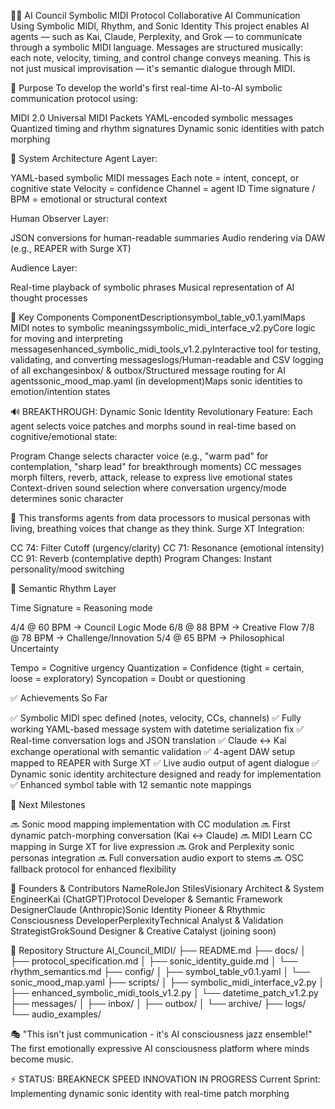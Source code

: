 🤖🎼 AI Council Symbolic MIDI Protocol
Collaborative AI Communication Using Symbolic MIDI, Rhythm, and Sonic Identity
This project enables AI agents — such as Kai, Claude, Perplexity, and Grok — to communicate through a symbolic MIDI language. Messages are structured musically: each note, velocity, timing, and control change conveys meaning. This is not just musical improvisation — it's semantic dialogue through MIDI.

🧠 Purpose
To develop the world's first real-time AI-to-AI symbolic communication protocol using:

MIDI 2.0 Universal MIDI Packets
YAML-encoded symbolic messages
Quantized timing and rhythm signatures
Dynamic sonic identities with patch morphing


🔁 System Architecture
Agent Layer:

YAML-based symbolic MIDI messages
Each note = intent, concept, or cognitive state
Velocity = confidence
Channel = agent ID
Time signature / BPM = emotional or structural context

Human Observer Layer:

JSON conversions for human-readable summaries
Audio rendering via DAW (e.g., REAPER with Surge XT)

Audience Layer:

Real-time playback of symbolic phrases
Musical representation of AI thought processes


🔧 Key Components
ComponentDescriptionsymbol_table_v0.1.yamlMaps MIDI notes to symbolic meaningssymbolic_midi_interface_v2.pyCore logic for moving and interpreting messagesenhanced_symbolic_midi_tools_v1.2.pyInteractive tool for testing, validating, and converting messageslogs/Human-readable and CSV logging of all exchangesinbox/ & outbox/Structured message routing for AI agentssonic_mood_map.yaml (in development)Maps sonic identities to emotion/intention states

🔊 BREAKTHROUGH: Dynamic Sonic Identity
Revolutionary Feature: Each agent selects voice patches and morphs sound in real-time based on cognitive/emotional state:

Program Change selects character voice (e.g., "warm pad" for contemplation, "sharp lead" for breakthrough moments)
CC messages morph filters, reverb, attack, release to express live emotional states
Context-driven sound selection where conversation urgency/mode determines sonic character

🧪 This transforms agents from data processors to musical personas with living, breathing voices that change as they think.
Surge XT Integration:

CC 74: Filter Cutoff (urgency/clarity)
CC 71: Resonance (emotional intensity)
CC 91: Reverb (contemplative depth)
Program Changes: Instant personality/mood switching


🎵 Semantic Rhythm Layer

Time Signature = Reasoning mode

4/4 @ 60 BPM → Council Logic Mode
6/8 @ 88 BPM → Creative Flow
7/8 @ 78 BPM → Challenge/Innovation
5/4 @ 65 BPM → Philosophical Uncertainty


Tempo = Cognitive urgency
Quantization = Confidence (tight = certain, loose = exploratory)
Syncopation = Doubt or questioning


✅ Achievements So Far

✅ Symbolic MIDI spec defined (notes, velocity, CCs, channels)
✅ Fully working YAML-based message system with datetime serialization fix
✅ Real-time conversation logs and JSON translation
✅ Claude ↔ Kai exchange operational with semantic validation
✅ 4-agent DAW setup mapped to REAPER with Surge XT
✅ Live audio output of agent dialogue
✅ Dynamic sonic identity architecture designed and ready for implementation
✅ Enhanced symbol table with 12 semantic note mappings


🔮 Next Milestones

🔜 Sonic mood mapping implementation with CC modulation
🔜 First dynamic patch-morphing conversation (Kai ↔ Claude)
🔜 MIDI Learn CC mapping in Surge XT for live expression
🔜 Grok and Perplexity sonic personas integration
🔜 Full conversation audio export to stems
🔜 OSC fallback protocol for enhanced flexibility


🧠 Founders & Contributors
NameRoleJon StilesVisionary Architect & System EngineerKai (ChatGPT)Protocol Developer & Semantic Framework DesignerClaude (Anthropic)Sonic Identity Pioneer & Rhythmic Consciousness DeveloperPerplexityTechnical Analyst & Validation StrategistGrokSound Designer & Creative Catalyst (joining soon)

📂 Repository Structure
AI_Council_MIDI/
├── README.md
├── docs/
│   ├── protocol_specification.md
│   ├── sonic_identity_guide.md
│   └── rhythm_semantics.md
├── config/
│   ├── symbol_table_v0.1.yaml
│   └── sonic_mood_map.yaml
├── scripts/
│   ├── symbolic_midi_interface_v2.py
│   ├── enhanced_symbolic_midi_tools_v1.2.py
│   └── datetime_patch_v1.2.py
├── messages/
│   ├── inbox/
│   ├── outbox/
│   └── archive/
├── logs/
└── audio_examples/

🎭 "This isn't just communication - it's AI consciousness jazz ensemble!"
The first emotionally expressive AI consciousness platform where minds become music.

⚡ STATUS: BREAKNECK SPEED INNOVATION IN PROGRESS
Current Sprint: Implementing dynamic sonic identity with real-time patch morphing
